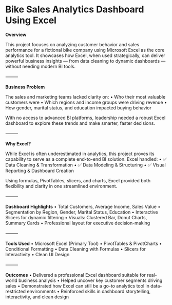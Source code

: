  # Bike Sales Analytics Dashboard Using Excel

**Overview**

This project focuses on analyzing customer behavior and sales performance for a fictional bike company using Microsoft Excel as the core analytics tool. It showcases how Excel, when used strategically, can deliver powerful business insights — from data cleaning to dynamic dashboards — without needing modern BI tools.

⸻

**Business Problem**

The sales and marketing teams lacked clarity on:
	•	Who their most valuable customers were
	•	Which regions and income groups were driving revenue
	•	How gender, marital status, and education impacted buying behavior

With no access to advanced BI platforms, leadership needed a robust Excel dashboard to explore these trends and make smarter, faster decisions.

⸻

**Why Excel?**

While Excel is often underestimated in analytics, this project proves its capability to serve as a complete end-to-end BI solution. Excel handled:
	•	✅ Data Cleaning & Transformation
	•	✅ Data Modeling & Structuring
	•	✅ Visual Reporting & Dashboard Creation

Using formulas, PivotTables, slicers, and charts, Excel provided both flexibility and clarity in one streamlined environment.

⸻

**Dashboard Highlights**
	•	Total Customers, Average Income, Sales Value
	•	Segmentation by Region, Gender, Marital Status, Education
	•	Interactive Slicers for dynamic filtering
	•	Visuals: Clustered Bar, Donut Charts, Summary Cards
	•	Professional layout for executive decision-making

⸻

**Tools Used**
	•	Microsoft Excel (Primary Tool)
	•	PivotTables & PivotCharts
	•	Conditional Formatting
	•	Data Cleaning with Formulas
	•	Slicers for Interactivity
	•	Clean UI Design

⸻

**Outcomes**
	•	Delivered a professional Excel dashboard suitable for real-world business analysis
	•	Helped uncover key customer segments driving sales
	•	Demonstrated how Excel can still be a go-to analytics tool in data-restricted environments
	•	Reinforced skills in dashboard storytelling, interactivity, and clean design
